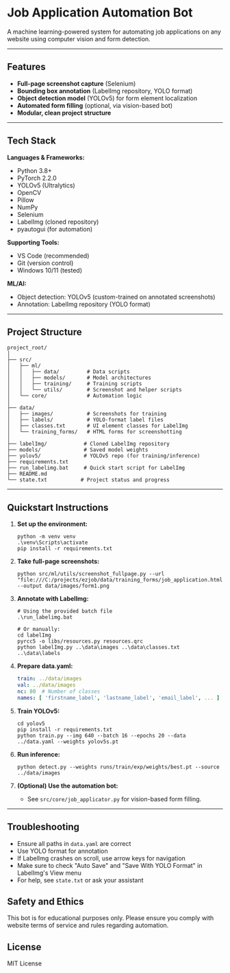 # Job Application Automation Bot

A machine learning-powered system for automating job applications on any website using computer vision and form detection.

---

## Features
- **Full-page screenshot capture** (Selenium)
- **Bounding box annotation** (LabelImg repository, YOLO format)
- **Object detection model** (YOLOv5) for form element localization
- **Automated form filling** (optional, via vision-based bot)
- **Modular, clean project structure**

---

## Tech Stack

**Languages & Frameworks:**
- Python 3.8+
- PyTorch 2.2.0
- YOLOv5 (Ultralytics)
- OpenCV
- Pillow
- NumPy
- Selenium
- LabelImg (cloned repository)
- pyautogui (for automation)

**Supporting Tools:**
- VS Code (recommended)
- Git (version control)
- Windows 10/11 (tested)

**ML/AI:**
- Object detection: YOLOv5 (custom-trained on annotated screenshots)
- Annotation: LabelImg repository (YOLO format)

---

## Project Structure

```
project_root/
│
├── src/
│   ├── ml/
│   │   ├── data/         # Data scripts
│   │   ├── models/       # Model architectures
│   │   ├── training/     # Training scripts
│   │   └── utils/        # Screenshot and helper scripts
│   └── core/             # Automation logic
│
├── data/
│   ├── images/           # Screenshots for training
│   ├── labels/           # YOLO-format label files
│   ├── classes.txt       # UI element classes for LabelImg
│   └── training_forms/   # HTML forms for screenshotting
│
├── labelImg/            # Cloned LabelImg repository
├── models/              # Saved model weights
├── yolov5/              # YOLOv5 repo (for training/inference)
├── requirements.txt
├── run_labelimg.bat     # Quick start script for LabelImg
├── README.md
└── state.txt           # Project status and progress
```

---

## Quickstart Instructions

1. **Set up the environment:**
   ```
   python -m venv venv
   .\venv\Scripts\activate
   pip install -r requirements.txt
   ```

2. **Take full-page screenshots:**
   ```
   python src/ml/utils/screenshot_fullpage.py --url "file:///C:/projects/ezjob/data/training_forms/job_application.html" --output data/images/form1.png
   ```

3. **Annotate with LabelImg:**
   ```
   # Using the provided batch file
   .\run_labelimg.bat
   
   # Or manually:
   cd labelImg
   pyrcc5 -o libs/resources.py resources.qrc
   python labelImg.py ..\data\images ..\data\classes.txt ..\data\labels
   ```

4. **Prepare data.yaml:**
   ```yaml
   train: ../data/images
   val: ../data/images
   nc: 80  # Number of classes
   names: [ 'firstname_label', 'lastname_label', 'email_label', ... ]  # See classes.txt for full list
   ```

5. **Train YOLOv5:**
   ```
   cd yolov5
   pip install -r requirements.txt
   python train.py --img 640 --batch 16 --epochs 20 --data ../data.yaml --weights yolov5s.pt
   ```

6. **Run inference:**
   ```
   python detect.py --weights runs/train/exp/weights/best.pt --source ../data/images
   ```

7. **(Optional) Use the automation bot:**
   - See `src/core/job_applicator.py` for vision-based form filling.

---

## Troubleshooting
- Ensure all paths in `data.yaml` are correct
- Use YOLO format for annotation
- If LabelImg crashes on scroll, use arrow keys for navigation
- Make sure to check "Auto Save" and "Save With YOLO Format" in LabelImg's View menu
- For help, see `state.txt` or ask your assistant

## Safety and Ethics

This bot is for educational purposes only. Please ensure you comply with website terms of service and rules regarding automation.

## License

MIT License 
